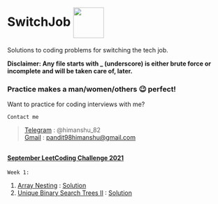 # SwitchJob <img src="https://user-images.githubusercontent.com/34882878/130913521-4b23d603-a919-4b26-a9d7-fc32377c690a.png" width="70" align="center">
Solutions to coding problems for switching the tech job.

<strong>Disclaimer: Any file starts with _ (underscore) is either brute force or incomplete and will be taken care of, later.</strong>

### Practice makes a man/women/others :wink: perfect!
Want to practice for coding interviews with me?

`Contact me`
>[Telegram](https://telegram.org) : @himanshu_82  
>[Gmail](https://www.google.com/intl/en-GB/gmail/about/#) : pandit98himanshu@gmail.com

##
#### [September LeetCoding Challenge 2021](https://leetcode.com/explore/challenge/card/september-leetcoding-challenge-2021/636/week-1-september-1st-september-7th/)
`Week 1:`
1. [Array Nesting](https://leetcode.com/problems/array-nesting/) : [Solution](https://github.com/Pandit98himanshu/SwitchJob/blob/master/leetcode/ArrayNesting.java)
2. [Unique Binary Search Trees II](https://leetcode.com/problems/unique-binary-search-trees-ii/) : [Solution](https://github.com/Pandit98himanshu/SwitchJob/blob/master/leetcode/UniqueBinarySearchTreesII.java)